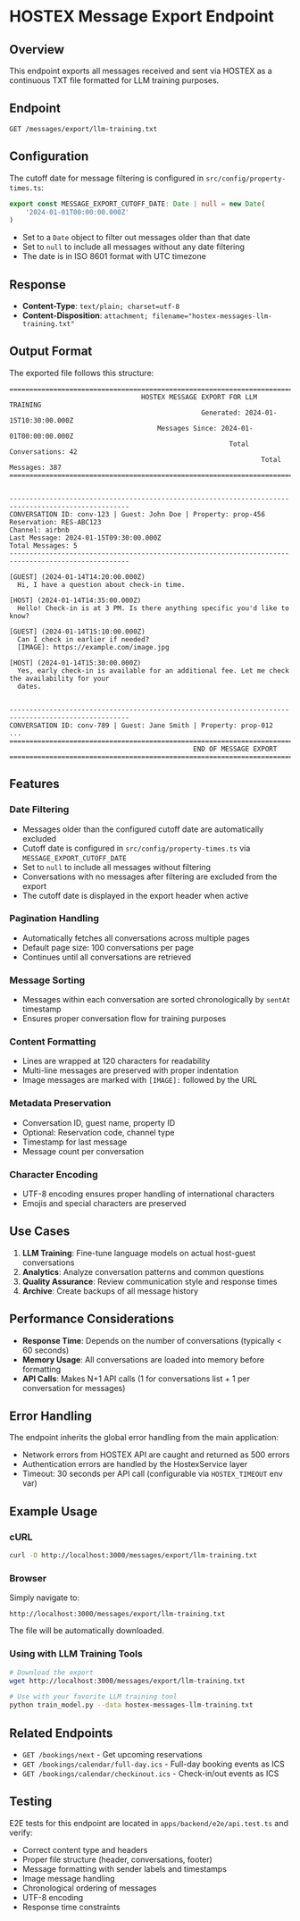 # HOSTEX Message Export Endpoint

## Overview

This endpoint exports all messages received and sent via HOSTEX as a continuous TXT file formatted for LLM training purposes.

## Endpoint

```
GET /messages/export/llm-training.txt
```

## Configuration

The cutoff date for message filtering is configured in `src/config/property-times.ts`:

```typescript
export const MESSAGE_EXPORT_CUTOFF_DATE: Date | null = new Date(
    '2024-01-01T00:00:00.000Z'
)
```

- Set to a `Date` object to filter out messages older than that date
- Set to `null` to include all messages without any date filtering
- The date is in ISO 8601 format with UTC timezone

## Response

- **Content-Type**: `text/plain; charset=utf-8`
- **Content-Disposition**: `attachment; filename="hostex-messages-llm-training.txt"`

## Output Format

The exported file follows this structure:

```
====================================================================================================
                                 HOSTEX MESSAGE EXPORT FOR LLM TRAINING
                                                Generated: 2024-01-15T10:30:00.000Z
                                     Messages Since: 2024-01-01T00:00:00.000Z
                                                       Total Conversations: 42
                                                               Total Messages: 387
====================================================================================================


----------------------------------------------------------------------------------------------------
CONVERSATION ID: conv-123 | Guest: John Doe | Property: prop-456
Reservation: RES-ABC123
Channel: airbnb
Last Message: 2024-01-15T09:30:00.000Z
Total Messages: 5
----------------------------------------------------------------------------------------------------

[GUEST] (2024-01-14T14:20:00.000Z)
  Hi, I have a question about check-in time.

[HOST] (2024-01-14T14:35:00.000Z)
  Hello! Check-in is at 3 PM. Is there anything specific you'd like to know?

[GUEST] (2024-01-14T15:10:00.000Z)
  Can I check in earlier if needed?
  [IMAGE]: https://example.com/image.jpg

[HOST] (2024-01-14T15:30:00.000Z)
  Yes, early check-in is available for an additional fee. Let me check the availability for your
  dates.


----------------------------------------------------------------------------------------------------
CONVERSATION ID: conv-789 | Guest: Jane Smith | Property: prop-012
...
====================================================================================================
                                              END OF MESSAGE EXPORT
====================================================================================================
```

## Features

### Date Filtering

- Messages older than the configured cutoff date are automatically excluded
- Cutoff date is configured in `src/config/property-times.ts` via `MESSAGE_EXPORT_CUTOFF_DATE`
- Set to `null` to include all messages without filtering
- Conversations with no messages after filtering are excluded from the export
- The cutoff date is displayed in the export header when active

### Pagination Handling

- Automatically fetches all conversations across multiple pages
- Default page size: 100 conversations per page
- Continues until all conversations are retrieved

### Message Sorting

- Messages within each conversation are sorted chronologically by `sentAt` timestamp
- Ensures proper conversation flow for training purposes

### Content Formatting

- Lines are wrapped at 120 characters for readability
- Multi-line messages are preserved with proper indentation
- Image messages are marked with `[IMAGE]:` followed by the URL

### Metadata Preservation

- Conversation ID, guest name, property ID
- Optional: Reservation code, channel type
- Timestamp for last message
- Message count per conversation

### Character Encoding

- UTF-8 encoding ensures proper handling of international characters
- Emojis and special characters are preserved

## Use Cases

1. **LLM Training**: Fine-tune language models on actual host-guest conversations
2. **Analytics**: Analyze conversation patterns and common questions
3. **Quality Assurance**: Review communication style and response times
4. **Archive**: Create backups of all message history

## Performance Considerations

- **Response Time**: Depends on the number of conversations (typically < 60 seconds)
- **Memory Usage**: All conversations are loaded into memory before formatting
- **API Calls**: Makes N+1 API calls (1 for conversations list + 1 per conversation for messages)

## Error Handling

The endpoint inherits the global error handling from the main application:

- Network errors from HOSTEX API are caught and returned as 500 errors
- Authentication errors are handled by the HostexService layer
- Timeout: 30 seconds per API call (configurable via `HOSTEX_TIMEOUT` env var)

## Example Usage

### cURL

```bash
curl -O http://localhost:3000/messages/export/llm-training.txt
```

### Browser

Simply navigate to:

```
http://localhost:3000/messages/export/llm-training.txt
```

The file will be automatically downloaded.

### Using with LLM Training Tools

```bash
# Download the export
wget http://localhost:3000/messages/export/llm-training.txt

# Use with your favorite LLM training tool
python train_model.py --data hostex-messages-llm-training.txt
```

## Related Endpoints

- `GET /bookings/next` - Get upcoming reservations
- `GET /bookings/calendar/full-day.ics` - Full-day booking events as ICS
- `GET /bookings/calendar/checkinout.ics` - Check-in/out events as ICS

## Testing

E2E tests for this endpoint are located in `apps/backend/e2e/api.test.ts` and verify:

- Correct content type and headers
- Proper file structure (header, conversations, footer)
- Message formatting with sender labels and timestamps
- Image message handling
- Chronological ordering of messages
- UTF-8 encoding
- Response time constraints
